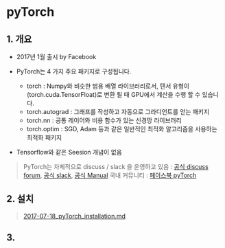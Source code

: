 # pyTorch 



## 1. 개요 

- 2017년 1월 출시 by Facebook

- PyTorch는 4 가지 주요 패키지로 구성됩니다.
    - torch : Numpy와 비슷한 범용 배열 라이브러리로서, 텐서 유형이 (torch.cuda.TensorFloat)로 변환 될 때 GPU에서 계산을 수행 할 수 있습니다.
    - torch.autograd : 그래프를 작성하고 자동으로 그라디언트를 얻는 패키지
    - torch.nn : 공통 레이어와 비용 함수가 있는 신경망 라이브러리
    - torch.optim : SGD, Adam 등과 같은 일반적인 최적화 알고리즘을 사용하는 최적화 패키지


- Tensorflow와 같은 Seesion 개념이 없음 


> PyTorch는 자체적으로 discuss / slack 을 운영하고 있음 : [공식 discuss forum](https://discuss.pytorch.org), [공식 slack](http://pytorch.slack.com), [공식 Manual](http://pytorch.org/docs/index.html)
> 국내 커뮤니티 : [페이스북 pyTorch](https://www.facebook.com/groups/PyTorchKR)

## 2. 설치 

> [2017-07-18_pyTorch_installation.md](https://github.com/adioshun/Blog_Jekyll/blob/master/2017-07-18_pyTorch_installation.md)

## 3. 


